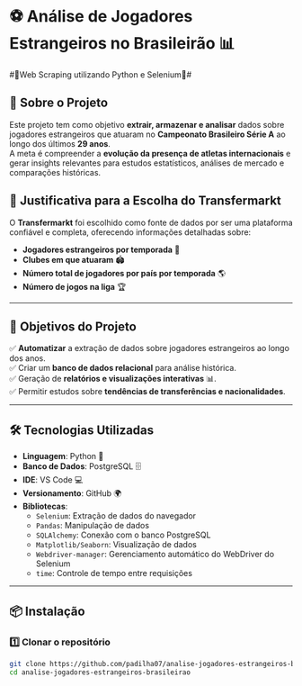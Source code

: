 # ⚽ Análise de Jogadores Estrangeiros no Brasileirão 📊
#🐍Web Scraping utilizando Python e Selenium🐍#

## 📌 Sobre o Projeto
Este projeto tem como objetivo **extrair, armazenar e analisar** dados sobre jogadores estrangeiros que atuaram no **Campeonato Brasileiro Série A** ao longo dos últimos **29 anos**.  
A meta é compreender a **evolução da presença de atletas internacionais** e gerar insights relevantes para estudos estatísticos, análises de mercado e comparações históricas.

## 🔎 Justificativa para a Escolha do Transfermarkt
O **Transfermarkt** foi escolhido como fonte de dados por ser uma plataforma confiável e completa, oferecendo informações detalhadas sobre:
- **Jogadores estrangeiros por temporada** 📅  
- **Clubes em que atuaram** 🏟️  
- **Número total de jogadores por país por temporada** 🌎  
- **Número de jogos na liga** 🏆  

---

## 🎯 Objetivos do Projeto
✅ **Automatizar** a extração de dados sobre jogadores estrangeiros ao longo dos anos.  
✅ Criar um **banco de dados relacional** para análise histórica.  
✅ Geração de **relatórios e visualizações interativas** 📊.  
✅ Permitir estudos sobre **tendências de transferências e nacionalidades**.  

---

## 🛠️ Tecnologias Utilizadas
- **Linguagem**: Python 🐍  
- **Banco de Dados**: PostgreSQL 🗄️  
- **IDE**: VS Code 💻  
- **Versionamento**: GitHub 🌍  
- **Bibliotecas**:  
  - `Selenium`: Extração de dados do navegador  
  - `Pandas`: Manipulação de dados  
  - `SQLAlchemy`: Conexão com o banco PostgreSQL  
  - `Matplotlib/Seaborn`: Visualização de dados  
  - `Webdriver-manager`: Gerenciamento automático do WebDriver do Selenium  
  - `time`: Controle de tempo entre requisições  

---

## 📦 Instalação

### **1️⃣ Clonar o repositório**
```bash
git clone https://github.com/padilha07/analise-jogadores-estrangeiros-brasileirao.git
cd analise-jogadores-estrangeiros-brasileirao
